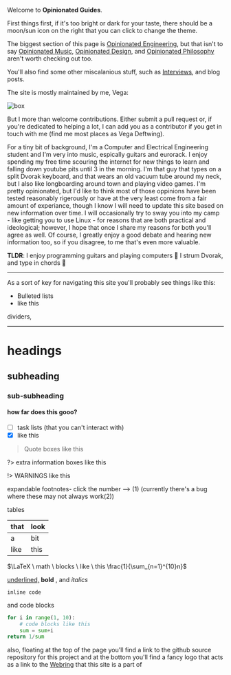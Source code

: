 Welcome to **Opinionated Guides**.

First things first, if it's too bright or dark for your taste, there should be a moon/sun icon on the right that you can click to change the theme.

The biggest section of this page is [Opinionated Engineering](Engineering.md),
but that isn't to say [Opinionated Music](Music.md), [Opinionated Design](opinionateddesign.md), and [Opinionated Philosophy](opinionatedphilosophy.md) aren't worth checking out too.

You'll also find some other miscalanious stuff, such as [Interviews](interviews.md), and blog posts.

The site is mostly maintained by me, Vega:

![box](../openg/box.png)

But I more than welcome contributions. Either submit a pull request or, if you're dedicated to helping a lot, I can add you as a contributor if you get in touch with me (find me most places as Vega Deftwing).

For a tiny bit of background, I'm a Computer and Electrical Engineering student and I'm very into music, espically guitars and eurorack. I enjoy spending my free time scouring the internet for new things to learn and falling down youtube pits until 3 in the morning. I'm that guy that types on a split Dvorak keyboard, and that wears an old vacuum tube around my neck, but I also like longboarding around town and playing video games. I'm pretty opinionated, but I'd like to think most of those oppinions have been tested reasonably rigerously or have at the very least come from a fair amount of experiance, though I know I will need to update this site based on new information over time. I will occasionally try to sway you into my camp - like getting you to use Linux - for reasons that are both practical and ideological; however, I hope that once I share my reasons for both you'll agree as well. Of course, I greatly enjoy a good debate and hearing new information too, so if you disagree, to me that's even more valuable.

**TLDR**: I enjoy programming guitars and playing computers 💾 I strum Dvorak, and type in chords 🤘

---

As a sort of key for navigating this site you'll probably see things like this:

* Bulleted lists
* like this

dividers,

---

# headings
## subheading
### sub-subheading
#### how far does this gooo?

- [ ] task lists (that you can't interact with)
- [x] like this

> Quote boxes like this

?> extra information boxes like this

!> WARNINGS like this

expandable footnotes- click the number --> <a class="ptr">(1)</a>
(currently there's a bug where these may not always work<a class="ptr">(2)</a>)


<ol hidden id="footnotes">
    <li>Like This</li>
    <li>From what I can tell this bug is related to the white space in the document around the hidden html element that this text is contained in</li>
</ol>


tables

| that | look |
| ---- | ---- |
| a    | bit  |
| like | this |

$\LaTeX \ math \ blocks \ like \ this \frac{1}{\sum_{n=1}^{10}n}$

<u>underlined,</u> **bold** , and *italics*

`inline code`

and code blocks

```python
for i in range(1, 10):
	# code blocks like this
	sum = sum+i
return 1/sum
```



also, floating at the top of the page you'll find a link to the github source repository for this project and at the bottom you'll find a fancy logo that acts as a link to the [Webring](https://en.wikipedia.org/wiki/Webring) that this site is a part of